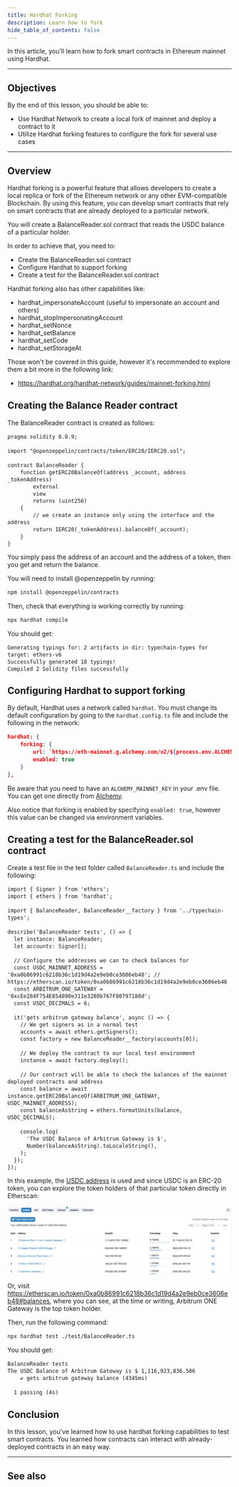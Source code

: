 ```yaml
---
title: Hardhat Forking
description: Learn how to fork
hide_table_of_contents: false
---
```


In this article, you'll learn how to fork smart contracts in Ethereum mainnet using Hardhat.

---

## Objectives

By the end of this lesson, you should be able to:

- Use Hardhat Network to create a local fork of mainnet and deploy a contract to it
- Utilize Hardhat forking features to configure the fork for several use cases

---

## Overview

Hardhat forking is a powerful feature that allows developers to create a local replica or fork of the Ethereum network or any other EVM-compatible Blockchain. By using this feature, you can develop smart contracts that rely on smart contracts that are already deployed to a particular network.

You will create a BalanceReader.sol contract that reads the USDC balance of a particular holder.

In order to achieve that, you need to:

- Create the BalanceReader.sol contract
- Configure Hardhat to support forking
- Create a test for the BalanceReader.sol contract

Hardhat forking also has other capabilities like:

- hardhat_impersonateAccount (useful to impersonate an account and others)
- hardhat_stopImpersonatingAccount
- hardhat_setNonce
- hardhat_setBalance
- hardhat_setCode
- hardhat_setStorageAt

Those won't be covered in this guide, however it's recommended to explore them a bit more in the following link:

- https://hardhat.org/hardhat-network/guides/mainnet-forking.html

## Creating the Balance Reader contract

The BalanceReader contract is created as follows:

```tsx
pragma solidity 0.8.9;

import "@openzeppelin/contracts/token/ERC20/IERC20.sol";

contract BalanceReader {
    function getERC20BalanceOf(address _account, address _tokenAddress)
        external
        view
        returns (uint256)
    {
        // we create an instance only using the interface and the address
        return IERC20(_tokenAddress).balanceOf(_account);
    }
}
```

You simply pass the address of an account and the address of a token, then you get and return the balance.

You will need to install @openzeppelin by running:

```bash
npm install @openzeppelin/contracts
```

Then, check that everything is working correctly by running:

```bash
npx hardhat compile
```

You should get:

```
Generating typings for: 2 artifacts in dir: typechain-types for target: ethers-v6
Successfully generated 18 typings!
Compiled 2 Solidity files successfully
```

## Configuring Hardhat to support forking

By default, Hardhat uses a network called `hardhat`. You must change its default configuration by going to the `hardhat.config.ts` file and include the following in the network:

```json
hardhat: {
    forking: {
        url: `https://eth-mainnet.g.alchemy.com/v2/${process.env.ALCHEMY_MAINNET_KEY ?? ""}`,
        enabled: true
    }
},
```

Be aware that you need to have an `ALCHEMY_MAINNET_KEY` in your .env file. You can get one directly from [Alchemy](https://www.alchemy.com/).

Also notice that forking is enabled by specifying `enabled: true`, however this value can be changed via environment variables.

## Creating a test for the BalanceReader.sol contract

Create a test file in the test folder called `BalanceReader.ts` and include the following:

```tsx
import { Signer } from 'ethers';
import { ethers } from 'hardhat';

import { BalanceReader, BalanceReader__factory } from '../typechain-types';

describe('BalanceReader tests', () => {
  let instance: BalanceReader;
  let accounts: Signer[];

  // Configure the addresses we can to check balances for
  const USDC_MAINNET_ADDRESS = '0xa0b86991c6218b36c1d19d4a2e9eb0ce3606eb48'; // https://etherscan.io/token/0xa0b86991c6218b36c1d19d4a2e9eb0ce3606eb48
  const ARBITRUM_ONE_GATEWAY = '0xcEe284F754E854890e311e3280b767F80797180d';
  const USDC_DECIMALS = 6;

  it('gets arbitrum gateway balance', async () => {
    // We get signers as in a normal test
    accounts = await ethers.getSigners();
    const factory = new BalanceReader__factory(accounts[0]);

    // We deploy the contract to our local test environment
    instance = await factory.deploy();

    // Our contract will be able to check the balances of the mainnet deployed contracts and address
    const balance = await instance.getERC20BalanceOf(ARBITRUM_ONE_GATEWAY, USDC_MAINNET_ADDRESS);
    const balanceAsString = ethers.formatUnits(balance, USDC_DECIMALS);

    console.log(
      'The USDC Balance of Arbitrum Gateway is $',
      Number(balanceAsString).toLocaleString(),
    );
  });
});
```

In this example, the [USDC address](https://etherscan.io/token/0xa0b86991c6218b36c1d19d4a2e9eb0ce3606eb48) is used and since USDC is an ERC-20 token, you can explore the token holders of that particular token directly in Etherscan:

![Hardhat forking](../../assets/images/hardhat-forking/hardhat-forking.png)

Or, visit https://etherscan.io/token/0xa0b86991c6218b36c1d19d4a2e9eb0ce3606eb48#balances, where you can see, at the time or writing, Arbitrum ONE Gateway is the top token holder.

Then, run the following command:

```bash
npx hardhat test ./test/BalanceReader.ts
```

You should get:

```
BalanceReader tests
The USDC Balance of Arbitrum Gateway is $ 1,116,923,836.506
    ✔ gets arbitrum gateway balance (4345ms)

  1 passing (4s)
```

## Conclusion

In this lesson, you've learned how to use hardhat forking capabilities to test smart contracts. You learned how contracts can interact with already-deployed contracts in an easy way.

---

## See also

[Solidity Docs]: https://docs.soliditylang.org/en/v0.8.17/
[Remix Project]: https://remix-project.org/
[Hardhat Deploy]: https://github.com/wighawag/hardhat-deploy
[Hardhat Forking]: https://hardhat.org/hardhat-network/docs/guides/forking-other-networks
